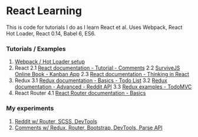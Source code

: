 # React Learning

This is code for tutorials I do as I learn React et al. Uses Webpack, React Hot Loader, React 0.14, Babel 6, ES6.

### Tutorials / Examples

1. [Webpack / Hot Loader setup](/1.0-webpack-react-hot-loader)
2. React
  2.1 [React documentation - Tutorial - Comments](/2.1-react-tutorial-comments)
  2.2 [SurviveJS Online Book - Kanban App](/2.2-survivejs-kanban)
  2.3 [React documentation - Thinking in React](/2.3-thinking-in-react)
3. Redux
  3.1 [Redux documentation - Basics - Todo List](/3.1-redux-basics-todo)
  3.2 [Redux documentation - Advanced - Reddit API](/3.2-redux-advanced-reddit)
  3.3 [Redux examples - TodoMVC](/3.3-redux-todomvc)
4. React Router
  4.1 [React Router documentation - Basics](/4.1-react-router-basics)

### My experiments

1. [Reddit w/ Router, SCSS, DevTools](/9.1-mash)
2. [Comments w/ Redux, Router, Bootstrap, DevTools, Parse API](/9.2-my-comments)
